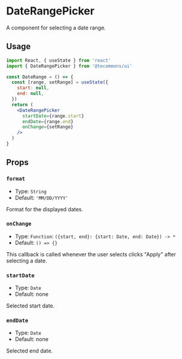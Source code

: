 # DateRangePicker

A component for selecting a date range.

## Usage

```jsx
import React, { useState } from 'react'
import { DateRangePicker } from '@tecommons/ui'

const DateRange = () => {
  const [range, setRange] = useState({
    start: null,
    end: null,
  })
  return (
    <DateRangePicker
      startDate={range.start}
      endDate={range.end}
      onChange={setRange}
    />
  )
}
```

## Props

### `format`

- Type: `String`
- Default: `'MM/DD/YYYY'`

Format for the displayed dates.

### `onChange`

- Type: `Function`: `({start, end}: {start: Date, end: Date}) -> *`
- Default: `() => {}`

This callback is called whenever the user selects clicks "Apply" after selecting a date.

### `startDate`

- Type: `Date`
- Default: none

Selected start date.

### `endDate`

- Type: `Date`
- Default: none

Selected end date.
